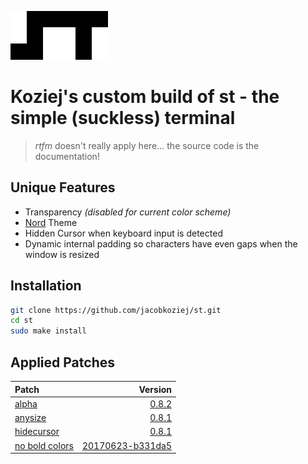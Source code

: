 [![st logo](st.png)](https://st.suckless.org/)
# Koziej's custom build of st - the simple (suckless) terminal
> *rtfm* doesn't really apply here... the source code is the documentation!

## Unique Features
* Transparency *(disabled for current color scheme)*
* [Nord](https://www.nordtheme.com/) Theme
* Hidden Cursor when keyboard input is detected
* Dynamic internal padding so characters have even gaps when the window is resized

## Installation
```bash
git clone https://github.com/jacobkoziej/st.git
cd st
sudo make install
```

## Applied Patches
| Patch | Version |
| :-- | --: |
| [alpha](https://st.suckless.org/patches/alpha/) | [0.8.2](https://st.suckless.org/patches/alpha/st-alpha-0.8.2.diff) | 
| [anysize](https://st.suckless.org/patches/anysize/) | [0.8.1](https://st.suckless.org/patches/anysize/st-anysize-0.8.1.diff) |
| [hidecursor](https://st.suckless.org/patches/hidecursor/) | [0.8.1](https://st.suckless.org/patches/hidecursor/st-hidecursor-0.8.1.diff) |
| [no bold colors](https://st.suckless.org/patches/solarized/) | [20170623-b331da5](https://st.suckless.org/patches/solarized/st-no_bold_colors-20170623-b331da5.diff) |
